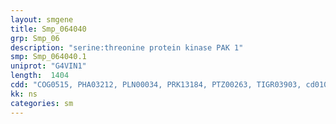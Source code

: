 ```yaml
---
layout: smgene
title: Smp_064040
grp: Smp_06
description: "serine:threonine protein kinase PAK 1"
smp: Smp_064040.1
uniprot: "G4VIN1"
length:  1404
cdd: "COG0515, PHA03212, PLN00034, PRK13184, PTZ00263, TIGR03903, cd01093, cd06614, cl00113, cl21453, pfam00069, smart00220, smart00750"
kk: ns
categories: sm
---
```

